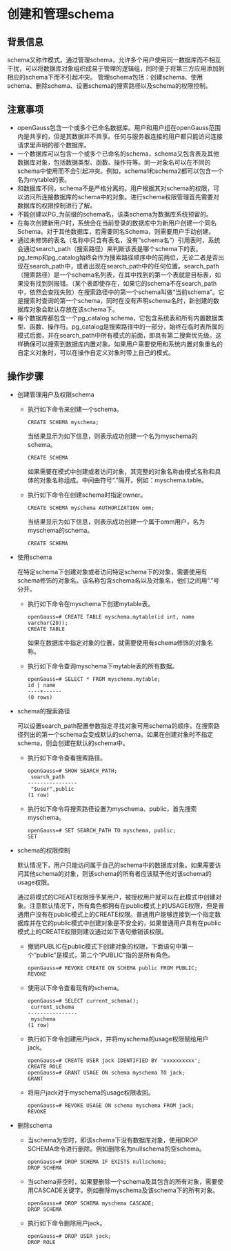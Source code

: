# 创建和管理schema<a name="ZH-CN_TOPIC_0242370192"></a>

## 背景信息<a name="zh-cn_topic_0237120306_zh-cn_topic_0059779372_sccec47ed8ad54f89b98b83caf9a0b4fd"></a>

schema又称作模式。通过管理schema，允许多个用户使用同一数据库而不相互干扰，可以将数据库对象组织成易于管理的逻辑组，同时便于将第三方应用添加到相应的schema下而不引起冲突。 管理schema包括：创建schema、使用schema、删除schema、设置schema的搜索路径以及schema的权限控制。

## 注意事项<a name="zh-cn_topic_0237120306_zh-cn_topic_0059779372_sf39acabf4d3c4f199303910765daa0cd"></a>

-   openGauss包含一个或多个已命名数据库。用户和用户组在openGauss范围内是共享的，但是其数据并不共享。任何与服务器连接的用户都只能访问连接请求里声明的那个数据库。
-   一个数据库可以包含一个或多个已命名的schema，schema又包含表及其他数据库对象，包括数据类型、函数、操作符等。同一对象名可以在不同的schema中使用而不会引起冲突。例如，schema1和schema2都可以包含一个名为mytable的表。
-   和数据库不同，schema不是严格分离的。用户根据其对schema的权限，可以访问所连接数据库的schema中的对象。进行schema权限管理首先需要对数据库的权限控制进行了解。
-   不能创建以PG\_为前缀的schema名，该类schema为数据库系统预留的。
-   在每次创建新用户时，系统会在当前登录的数据库中为新用户创建一个同名Schema。对于其他数据库，若需要同名Schema，则需要用户手动创建。
-   通过未修饰的表名（名称中只含有表名，没有“schema名”）引用表时，系统会通过search\_path（搜索路径）来判断该表是哪个schema下的表。pg\_temp和pg\_catalog始终会作为搜索路径顺序中的前两位，无论二者是否出现在search\_path中，或者出现在search\_path中的任何位置。search\_path（搜索路径）是一个schema名列表，在其中找到的第一个表就是目标表，如果没有找到则报错。（某个表即使存在，如果它的schema不在search\_path中，依然会查找失败）在搜索路径中的第一个schema叫做“当前schema”。它是搜索时查询的第一个schema，同时在没有声明schema名时，新创建的数据库对象会默认存放在该schema下。
-   每个数据库都包含一个pg\_catalog schema，它包含系统表和所有内置数据类型、函数、操作符。pg\_catalog是搜索路径中的一部分，始终在临时表所属的模式后面，并在search\_path中所有模式的前面，即具有第二搜索优先级。这样确保可以搜索到数据库内置对象。如果用户需要使用和系统内置对象重名的自定义对象时，可以在操作自定义对象时带上自己的模式。

## 操作步骤<a name="zh-cn_topic_0237120306_zh-cn_topic_0059779372_sc91f8eff24b147da9ced875c4303f986"></a>

-   创建管理用户及权限schema
    -   执行如下命令来创建一个schema。

        ```
        CREATE SCHEMA myschema;
        ```

        当结果显示为如下信息，则表示成功创建一个名为myschema的schema。

        ```
        CREATE SCHEMA
        ```

        如果需要在模式中创建或者访问对象，其完整的对象名称由模式名称和具体的对象名称组成。中间由符号“.”隔开。例如：myschema.table。

    -   执行如下命令在创建schema时指定owner。

        ```
        CREATE SCHEMA myschema AUTHORIZATION omm;
        ```

        当结果显示为如下信息，则表示成功创建一个属于omm用户，名为myschema的schema。

        ```
        CREATE SCHEMA
        ```


-   使用schema

    在特定schema下创建对象或者访问特定schema下的对象，需要使用有schema修饰的对象名。该名称包含schema名以及对象名，他们之间用“.”号分开。

    -   执行如下命令在myschema下创建mytable表。

        ```
        openGauss=# CREATE TABLE myschema.mytable(id int, name varchar(20));
        CREATE TABLE
        ```

        如果在数据库中指定对象的位置，就需要使用有schema修饰的对象名称。

    -   执行如下命令查询myschema下mytable表的所有数据。

        ```
        openGauss=# SELECT * FROM myschema.mytable;
        id | name 
        ----+------
        (0 rows)
        ```


-   schema的搜索路径

    可以设置search\_path配置参数指定寻找对象可用schema的顺序。在搜索路径列出的第一个schema会变成默认的schema。如果在创建对象时不指定schema，则会创建在默认的schema中。

    -   执行如下命令查看搜索路径。

        ```
        openGauss=# SHOW SEARCH_PATH;
         search_path
        ----------------
         "$user",public
        (1 row)
        ```

    -   执行如下命令将搜索路径设置为myschema、public，首先搜索myschema。

        ```
        openGauss=# SET SEARCH_PATH TO myschema, public;
        SET
        ```


-   schema的权限控制

    默认情况下，用户只能访问属于自己的schema中的数据库对象。如果需要访问其他schema的对象，则该schema的所有者应该赋予他对该schema的usage权限。

    通过将模式的CREATE权限授予某用户，被授权用户就可以在此模式中创建对象。注意默认情况下，所有角色都拥有在public模式上的USAGE权限，但是普通用户没有在public模式上的CREATE权限。普通用户能够连接到一个指定数据库并在它的public模式中创建对象是不安全的，如果普通用户具有在public模式上的CREATE权限则建议通过如下语句撤销该权限。

    -   撤销PUBLIC在public模式下创建对象的权限，下面语句中第一个“public”是模式，第二个“PUBLIC”指的是所有角色。

        ```
        openGauss=# REVOKE CREATE ON SCHEMA public FROM PUBLIC;
        REVOKE
        ```

    -   使用以下命令查看现有的schema。

        ```
        openGauss=# SELECT current_schema();
         current_schema 
        ----------------
         myschema
        (1 row)
        ```

    -   执行如下命令创建用户jack，并将myschema的usage权限赋给用户jack。

        ```
        openGauss=# CREATE USER jack IDENTIFIED BY 'xxxxxxxxxx';
        CREATE ROLE
        openGauss=# GRANT USAGE ON schema myschema TO jack;
        GRANT
        ```

    -   将用户jack对于myschema的usage权限收回。

        ```
        openGauss=# REVOKE USAGE ON schema myschema FROM jack;
        REVOKE
        ```


-   删除schema
    -   当schema为空时，即该schema下没有数据库对象，使用DROP SCHEMA命令进行删除。例如删除名为nullschema的空schema。

        ```
        openGauss=# DROP SCHEMA IF EXISTS nullschema;
        DROP SCHEMA
        ```

    -   当schema非空时，如果要删除一个schema及其包含的所有对象，需要使用CASCADE关键字。例如删除myschema及该schema下的所有对象。

        ```
        openGauss=# DROP SCHEMA myschema CASCADE;
        DROP SCHEMA
        ```

    -   执行如下命令删除用户jack。

        ```
        openGauss=# DROP USER jack;
        DROP ROLE
        ```



